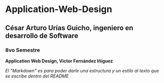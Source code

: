# Application-Web-Design
 ## César Arturo Urías Guicho, ingeniero en desarrollo de Software
 ### 8vo Semestre

 **Application Web Design, Victor Fernández Iñiguez**
 
 *El "Markdown" es para poder darle una estructura y un estilo al texto que se escribe dentro del README*

